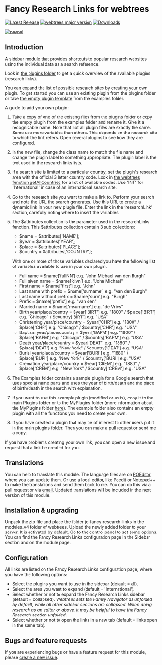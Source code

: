 Fancy Research Links for webtrees
=================================

[![Latest Release](https://img.shields.io/github/release/JustCarmen/webtrees-fancy-research-links.svg)][1]
[![webtrees major version](https://img.shields.io/badge/webtrees-v2.2.x-green)][2]
[![Downloads](https://img.shields.io/github/downloads/JustCarmen/webtrees-fancy-research-links/total.svg)]()

[![paypal](https://www.paypalobjects.com/en_US/i/btn/btn_donateCC_LG.gif)](https://www.paypal.com/cgi-bin/webscr?cmd=_donations&business=XPBC2W85M38AS&item_name=webtrees%20modules%20by%20JustCarmen&currency_code=EUR)

Introduction
-----------
A sidebar module that provides shortcuts to popular research websites, using the individual data as a search reference.

Look in [the plugins folder][3] to get a quick overview of the available plugins (research links).

You can expand the list of possible research sites by creating your own plugin. To get started you can use an existing plugin from the plugins folder or take [the empty plugin template][4] from the examples folder.

A guide to add your own plugin:

1. Take a copy of one of the existing files from the plugins folder or copy the empty plugin from the examples folder and rename it. Give it a recognizable name. Note that not all plugin files are exactly the same. Some use more variables than others. This depends on the research site to which the link refers. Open several plugins to see how they are configured.
2. In the new file, change the class name to match the file name and change the plugin label to something appropriate. The plugin label is the text used in the research links lists.
3. If a search site is limited to a particular country, set the plugin's research area with the official 3 letter country code. Look in [the webtrees function getAllCountries][5] for a list of available codes. Use 'INT' for 'International' in case of an international search site.
4. Go to the research site you want to make a link to. Perform your search and note the URL the search generates. Use this URL to create a dynamic link in your new plugin file. Enter the link in the ‘researchLink’ section, carefully noting where to insert the variables.
5. The $attributes collection is the parameter used in the researchLinks function. This $attributes collection contain 3 sub collections:
   - $name = $attributes['NAME'];
   - $year = $attributes['YEAR'];
   - $place = $attributes['PLACE'];
   - $country = $attributes['COUNTRY'];

   With one or more of those variables declared you have the following list of variables available to use in your own plugin:
   - Full name = $name[‘fullNN’] e.g. "John Michael van den Burgh"
   - Full given name = $name[‘givn’] e.g. "John Michael"
   - First name = $name[‘first’] e.g. "John"
   - Last name with prefix = $name[‘surname’] e.g. "van den Burgh"
   - Last name without prefix = $name[‘surn’] e.g. "Burgh"
   - Prefix = $name[‘prefix’] e.g. "van den"
   - Married name	= $name['msurname'] e.g. "de Vries"
   - Birth year/place/country = $year['BIRT'] e.g. "1800" / $place['BIRT']	e.g. "Chicago" / $country['BIRT'] e.g. "USA"
   - Christening year/place/country = $year['CHR']	e.g. "1800" / $place['CHR']	e.g. "Chicago" / $country['CHR'] e.g. "USA"
   - Baptism year/place/country = $year['BAPM']	e.g. "1800" / $place['BAPM']	e.g. "Chicago" / $country['BAPM'] e.g. "USA"
   - Death year/place/country = $year['DEAT'] e.g. "1880" / $place['DEAT']	e.g. "New York" / $country['DEAT'] e.g. "USA"
   - Burial year/place/country = $year['BURI'] e.g. "1880" / $place['BURI']	e.g. "New York" / $country['BURI'] e.g. "USA"
   - Cremation year/place/country = $year['CREM'] e.g. "1880" / $place['CREM']	e.g. "New York" / $country['CREM'] e.g. "USA"
6. The Examples folder contains a sample plugin for a Google search that uses special name parts and uses the year of birth/death and the place of birth/death in the search with explanation.
7. If you want to use this example plugin (modified or as is), copy it to the main Plugins folder or to the MyPlugins folder (more information about the MyPlugins folder [here][9]). The example folder also contains an empty plugin with all the functions you need to create your own.
8. If you have created a plugin that may be of interest to other users put it in the main plugins folder. Then you can make a pull request or send me a copy.

If you have problems creating your own link, you can open a new issue and request that a link be created for you.

Translations
------------
You can help to translate this module. The language files are on [POEditor][6] where you can update them. Or use a local editor, like Poedit or Notepad++ to make the translations and send them back to me. You can do this via a pull request or via [email][7]. Updated translations will be included in the next version of this module.

Installation & upgrading
------------------------
Unpack the zip file and place the folder jc-fancy-research-links in the modules_v4 folder of webtrees. Upload the newly added folder to your server. It is activated by default. Go to the control panel to set some options. You can find the Fancy Research Links configuration page in the Sidebar section and on the module page.

Configuration
------------------------
All links are listed on the Fancy Research Links configuration page, where you have the following options:
- Select the plugins you want to use in the sidebar (default = all).
- Select the area you want to expand (default = 'International').
- Select whether or not to expand the Fancy Research Links sidebar (default = collapsed).
   _Webtrees sets the Family Navigator as unfolded by default, while all other sidebar sections are collapsed. When doing research as an editor or above, it may be helpful to have the Fancy Research section unfolded._
- Select whether or not to open the links in a new tab (default = links open in the same tab).

Bugs and feature requests
-------------------------
If you are experiencing bugs or have a feature request for this module, please [create a new issue][8].

 [1]: https://github.com/JustCarmen/webtrees-fancy-research-links/releases/latest
 [2]: https://webtrees.net/
 [3]: https://github.com/JustCarmen/webtrees-fancy-research-links/tree/main/plugins
 [4]: https://github.com/JustCarmen/webtrees-fancy-research-links/blob/main/plugins/example/EmptyPlugin.php
 [5]: https://github.com/fisharebest/webtrees/blob/main/app/Statistics/Service/CountryService.php
 [6]: https://poeditor.com/join/project?hash=VLrxy3AG3A
 [7]: mailto:carmen@justcarmen.nl
 [8]: https://github.com/JustCarmen/webtrees-fancy-research-links/issues?state=open
 [9]: https://github.com/JustCarmen/webtrees-fancy-research-links/tree/main/plugins/MyPlugins/README.md

